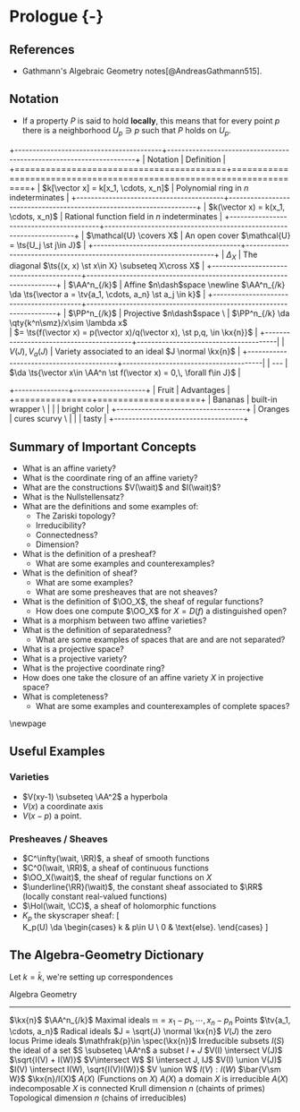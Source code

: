 # Prologue {-}

## References 

- Gathmann's Algebraic Geometry notes[@AndreasGathmann515].

## Notation

- If a property $P$ is said to hold **locally**, this means that for every point $p$ there is a neighborhood $U_p \ni p$ such that $P$ holds on $U_p$.

+-----------------------------------------+---------------------------------------------------------------------+
| Notation                                | Definition                                                          |
+=========================================+=====================================================================+
| $k[\vector x] = k[x_1, \cdots, x_n]$    | Polynomial ring in $n$ indeterminates                               |
+-----------------------------------------+---------------------------------------------------------------------+
| $k(\vector x) = k(x_1, \cdots, x_n)$    | Rational function field in $n$ indeterminates                       |
+-----------------------------------------+---------------------------------------------------------------------+
| $\mathcal{U} \covers X$                 | An open cover $\mathcal{U} = \ts{U_j \st j\in J}$                   |
+-----------------------------------------+---------------------------------------------------------------------+
| $\Delta_X$                              | The diagonal $\ts{(x, x) \st x\in X} \subseteq X\cross X$           |
+-----------------------------------------+---------------------------------------------------------------------+
| $\AA^n_{/k}$                            | Affine $n\dash$space \newline $\AA^n_{/k} \da \ts{\vector a = \tv{a_1, \cdots, a_n} \st a_j \in k}$ |
+-----------------------------------------+---------------------------------------------------------------------+
| $\PP^n_{/k}$                            | Projective $n\dash$space \ 
                                          | $\PP^n_{/k} \da \qty{k^n\smz}/x\sim \lambda x$ \
                                          | $= \ts{f(\vector x) = p(\vector x)/q(\vector x), \st p,q, \in \kx{n}}$ |
+-----------------------------------------+---------------------------------------|
| $V(J), V_a(J)$                          | Variety associated to an ideal $J \normal \kx{n}$ |
+-----------------------------------------+---------------------------------------|
| ---                                     | $\da \ts{\vector x\in \AA^n \st f(\vector x) = 0,\, \forall f\in J}$ |
<!--| $I(S), I_a(S)$                          | Ideal associated to a subset $S \subseteq \AA^n_{k}$| -->
<!--| ---                                     | $\da \ts{f\in \kx{n} \st f(\vector x) = 0\, \forall \vector x\in X}$ |-->
<!--| $A(X)$                                  | Coordinate ring of a variety, $\kx{n}/I(X)$ |-->
<!--| $V_p(J)$                                | Projective variety of an ideal |-->
<!--| ---                                     | $\da \ts{\vector x \in \PP^n_{/k} \st f(\vector x) = 0,\, \forall f\in J}$ |-->
<!--| $I_p(S)$                                | Projective ideal (?) |-->
<!--| ---                                     | $\da \ts{f\in \kx{n} \st f \text{ is homogeneous and } f(x) = 0\, \forall x\in S}$ |-->
<!--| $S(X)$                                  | Projective coordinate ring, $\kx{n}/ I_p(X)$ |-->
<!--| $f^h$                                   | Homogenization, $x_0^{\deg f} f\qty{{x_1 \over x_0}, \cdots, {x_n \over x_0}}$ |-->
<!--| $f^i$                                   | Dehomogenization, $f(1, x_1, \cdots, x_n)$ |-->
<!--| $J^h$                                   | Homogenization of an ideal, $\ts{f^j \st f\in J}$ |-->
<!--| $\bar X$                                | Projective closure of a subset  |-->
<!--| ---                                     | $\da V_p(J^h) \da \ts{\vector x \in \PP^n \st f^h(\vector x) = 0\, \forall f\in X}$ |-->
<!--| $\OO_X$                                 | Structure sheaf $\ts{f:U\to k \st f \in k(\vector x) \text{ locally}}$ |-->
<!--| $D(f)$                                  | Distinguished open set, $D(f) = V(f)^c = \ts{x\in \AA^n \st f(x) \neq 0}$ |-->
<!--+-----------------------------------------+---------------------------------------------------------------------+-->

+---------------+--------------------+
| Fruit         | Advantages         |
+===============+====================+
| Bananas       | built-in wrapper \ |
|               | bright color       |
+------------------------------------+
| Oranges       | cures scurvy \     |
|               | tasty              |
+------------------------------------+




## Summary of Important Concepts

- What is an affine variety?
- What is the coordinate ring of an affine variety?
- What are the constructions $V(\wait)$ and $I(\wait)$?
- What is the Nullstellensatz?
- What are the definitions and some examples of:
  - The Zariski topology?
  - Irreducibility?
  - Connectedness?
  - Dimension?
- What is the definition of a presheaf?
  - What are some examples and counterexamples?
- What is the definition of sheaf?
  - What are some examples?
  - What are some presheaves that are not sheaves?
- What is the definition of $\OO_X$, the sheaf of regular functions?
  - How does one compute $\OO_X$ for $X = D(f)$ a distinguished open?
- What is a morphism between two affine varieties?
- What is the definition of separatedness?
  - What are some examples of spaces that are and are not separated?
- What is a projective space?
- What is a projective variety?
- What is the projective coordinate ring?
- How does one take the closure of an affine variety $X$ in projective space?
- What is completeness?
  - What are some examples and counterexamples of complete spaces?



\newpage

## Useful Examples

### Varieties

- $V(xy-1) \subseteq \AA^2$ a hyperbola
- $V(x)$ a coordinate axis
- $V(x-p)$ a point.

### Presheaves / Sheaves

- $C^\infty(\wait, \RR)$, a sheaf of smooth functions
- $C^0(\wait, \RR)$, a sheaf of continuous functions
- $\OO_X(\wait)$, the sheaf of regular functions on $X$
- $\underline{\RR}(\wait)$, the constant sheaf associated to $\RR$ (locally constant real-valued functions)
- $\Hol(\wait, \CC)$, a sheaf of holomorphic functions
- $K_p$ the skyscraper sheaf:
\[  
K_p(U) \da 
\begin{cases}
k & p\in U \\
0 & \text{else}.
\end{cases}
\]



## The Algebra-Geometry Dictionary

Let $k=\bar k$, we're setting up correspondences


Algebra                                                         Geometry
-----------------------------------------------------------     ------------------------------
$\kx{n}$                                                        $\AA^n_{/k}$
Maximal ideals $\mathfrak{m}={x_1 - p_1, \cdots, x_n - p_n}$    Points $\tv{a_1, \cdots, a_n}$
Radical ideals $J = \sqrt{J} \normal \kx{n}$                    $V(J)$ the zero locus
Prime ideals $\mathfrak{p}\in \spec(\kx{n})$                    Irreducible subsets
$I(S)$ the ideal of a set                                       $S \subseteq \AA^n$ a subset
$I + J$                                                         $V(I) \intersect V(J)$
$\sqrt{I(V) + I(W)}$                                            $V\intersect W$
$I \intersect J, IJ$                                            $V(I) \union V(J)$
$I(V) \intersect I(W), \sqrt{I(V)I(W)}$                         $V \union W$
$I(V) : I(W)$                                                   $\bar{V\sm W}$
$\kx{n}/I(X)$                                                   $A(X)$ (Functions on $X$)
$A(X)$ a domain                                                 $X$ is irreducible
$A(X)$ indecomposable                                           $X$ is connected
Krull dimension $n$ (chaints of primes)                         Topological dimension $n$ (chains of irreducibles)


